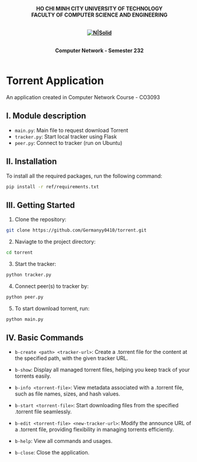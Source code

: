 <strong><div align="center">
HO CHI MINH CITY
UNIVERSITY OF TECHNOLOGY
<br />
FACULTY OF COMPUTER SCIENCE AND ENGINEERING
<br />
<br />

[![N|Solid](https://upload.wikimedia.org/wikipedia/commons/thumb/d/de/HCMUT_official_logo.png/238px-HCMUT_official_logo.png)](https://hcmut.edu.vn/)
<br /></strong>
<br />

**Computer Network - Semester 232**
<br/>
<br/>

</div>

# Torrent Application

An application created in Computer Network Course - CO3093

## I. Module description

- ```main.py```: Main file to request download Torrent
- ```tracker.py```: Start local tracker using Flask
- ```peer.py```: Connect to tracker (run on Ubuntu)

## II. Installation

To install all the required packages, run the following command:

```bash
pip install -r ref/requirements.txt
```

## III. Getting Started

1. Clone the repository:

```bash
git clone https://github.com/Germanyy0410/torrent.git
```

2. Naviagte to the project directory:

```bash
cd torrent
```

3. Start the tracker:

```bash
python tracker.py
```

4. Connect peer(s) to tracker by:

 ```bash
python peer.py
```

5. To start download torrent, run:

 ```bash
python main.py
```

## IV. Basic Commands

- ```b-create <path> <tracker-url>```: Create a .torrent file for the content at the specified path, with the given tracker URL.

- ```b-show```: Display all managed torrent files, helping you keep track of your torrents easily.

- ```b-info <torrent-file>```: View metadata associated with a .torrent file, such as file names, sizes, and hash values.

- ```b-start <torrent-file>```: Start downloading files from the specified .torrent file seamlessly.

- ```b-edit <torrent-file> <new-tracker-url>```: Modify the announce URL of a .torrent file, providing flexibility in managing torrents efficiently.

- ```b-help```: View all commands and usages.

- ```b-close```: Close the application.
